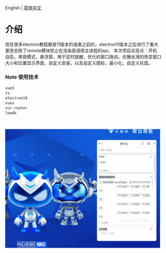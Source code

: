 English | [简体中文](./README.CN.md)


# 介绍
现在很多electron教程都是11版本的或者之前的，electron11版本之后进行了重大更改去除了remote模块禁止在渲染层调用主进程的api。
本次项目实现点：开机自启，黑夜模式，悬浮窗，用于定时提醒，优化的窗口拖动，优雅丝滑的改变窗口大小和位置显示界面，自定义安装，以及自定义图标，最小化，自定义托盘。

### Note 使用技术

```
vue3
ts
electron19
vuex
vur-router
lowdb
```

<br>
</p>

<img style="width:500px;" src="https://github.com/MoNaiZi/Note/blob/master/public/img/left_main.gif"/>
